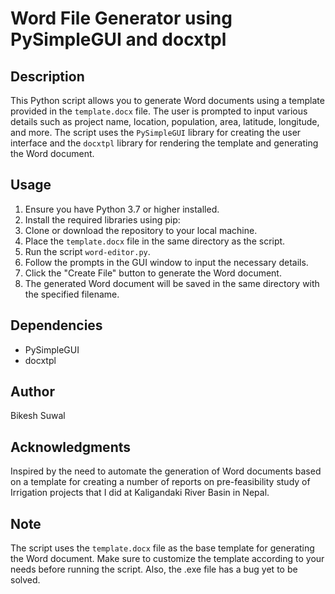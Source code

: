 # Word File Generator using PySimpleGUI and docxtpl

## Description
This Python script allows you to generate Word documents using a template provided in the `template.docx` file. The user is prompted to input various details such as project name, location, population, area, latitude, longitude, and more. The script uses the `PySimpleGUI` library for creating the user interface and the `docxtpl` library for rendering the template and generating the Word document.

## Usage
1. Ensure you have Python 3.7 or higher installed.
2. Install the required libraries using pip:
3. Clone or download the repository to your local machine.
4. Place the `template.docx` file in the same directory as the script.
5. Run the script `word-editor.py`.
6. Follow the prompts in the GUI window to input the necessary details.
7. Click the "Create File" button to generate the Word document.
8. The generated Word document will be saved in the same directory with the specified filename.

## Dependencies
- PySimpleGUI
- docxtpl

## Author
Bikesh Suwal

## Acknowledgments
Inspired by the need to automate the generation of Word documents based on a template for creating a number of reports on pre-feasibility study of Irrigation projects that I did at Kaligandaki River Basin in Nepal.

## Note
The script uses the `template.docx` file as the base template for generating the Word document. Make sure to customize the template according to your needs before running the script. Also, the .exe file has a bug yet to be solved.

